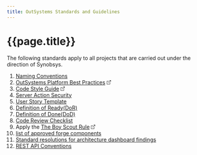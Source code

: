 ```yaml
---
title: OutSystems Standards and Guidelines
---
```

# {{page.title}}

<style>
a[href^="http"]::after,
a[href^="https://"]::after
{
  content: "";
  width: 11px;
  height: 11px;
  margin-left: 4px;
  background-image: url("data:image/svg+xml,%3Csvg xmlns='http://www.w3.org/2000/svg' width='16' height='16' fill='currentColor' viewBox='0 0 16 16'%3E%3Cpath fill-rule='evenodd' d='M8.636 3.5a.5.5 0 0 0-.5-.5H1.5A1.5 1.5 0 0 0 0 4.5v10A1.5 1.5 0 0 0 1.5 16h10a1.5 1.5 0 0 0 1.5-1.5V7.864a.5.5 0 0 0-1 0V14.5a.5.5 0 0 1-.5.5h-10a.5.5 0 0 1-.5-.5v-10a.5.5 0 0 1 .5-.5h6.636a.5.5 0 0 0 .5-.5z'/%3E%3Cpath fill-rule='evenodd' d='M16 .5a.5.5 0 0 0-.5-.5h-5a.5.5 0 0 0 0 1h3.793L6.146 9.146a.5.5 0 1 0 .708.708L15 1.707V5.5a.5.5 0 0 0 1 0v-5z'/%3E%3C/svg%3E");
  background-position: center;
  background-repeat: no-repeat;
  background-size: contain;
  display: inline-block;
}
a[href^="https://synobsys.github.io"]::after,
a[href^="https://synobsys.github.io"]::after
{
  display: none !important;
}
</style>

The following standards apply to all projects that are carried out under the direction of Synobsys.

1. [Naming Conventions](2-OutSystemsNamingConventions.md)
1. <a href="https://success.outsystems.com/Documentation/Best_Practices/Development/OutSystems_Platform_Best_Practices" target="_blank">OutSystems Platform Best Practices</a>
1. <a href="https://leonardo-monteiro-fernandes.medium.com/a-code-style-guide-for-outsystems-97a923084159" target="_blank">Code Style Guide</a>
1. [Server Action Security](4-ServerActionSecurity.md)
1. [User Story Template](5-UserStoryTemplate.md)
1. [Definition of Ready(DoR)](6-DefinitionOfReady.md)
1. [Definition of Done(DoD)](7-DefinitionOfDone.md)
1. [Code Review Checklist](8-CodeReviewChecklist.md)
1. Apply the <a href="https://www.oreilly.com/library/view/97-things-every/9780596809515/ch08.html" target="_blank">The Boy Scout Rule</a>
1. [list of approved forge components](10-approved-forge-components.md)
1. [Standard resolutions for architecture dashboard findings](11-resolve-architecture-dashboard-findings.md)
1. [REST API Conventions](12-REST-API-conventions)
